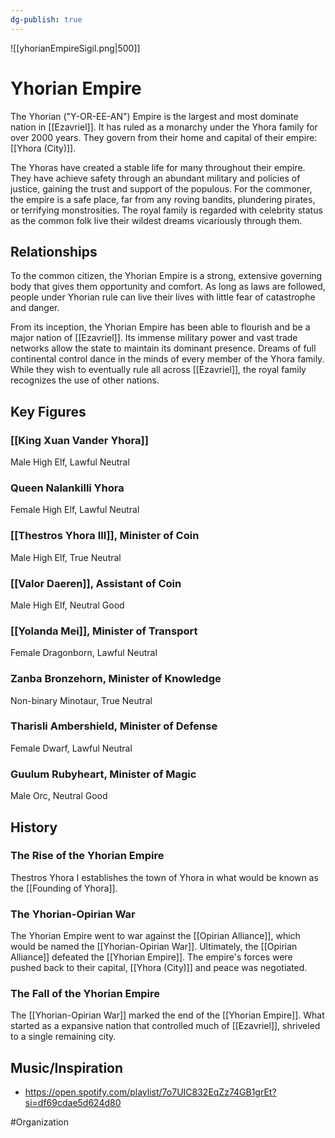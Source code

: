 ```yaml
---
dg-publish: true
---
```


![[yhorianEmpireSigil.png|500]]
# Yhorian Empire
The Yhorian ("Y-OR-EE-AN") Empire is the largest and most dominate nation in [[Ezavriel]]. It has ruled as a monarchy under the Yhora family for over 2000 years. They govern from their home and capital of their empire: [[Yhora (City)]].

The Yhoras have created a stable life for many throughout their empire. They have achieve safety through an abundant military and policies of justice, gaining the trust and support of the populous. For the commoner, the empire is a safe place, far from any roving bandits, plundering pirates, or terrifying monstrosities. The royal family is regarded with celebrity status as the common folk live their wildest dreams vicariously through them. 

## Relationships
To the common citizen, the Yhorian Empire is a strong, extensive governing body that gives them opportunity and comfort. As long as laws are followed, people under Yhorian rule can live their lives with little fear of catastrophe and danger.  

From its inception, the Yhorian Empire has been able to flourish and be a major nation of [[Ezavriel]]. Its immense military power and vast trade networks allow the state to maintain its dominant presence. Dreams of full continental control dance in the minds of every member of the Yhora family. While they wish to eventually rule all across [[Ezavriel]], the royal family recognizes the use of other nations. 

## Key Figures
### [[King Xuan Vander Yhora]]
Male High Elf, Lawful Neutral

### Queen Nalankilli Yhora
Female High Elf, Lawful Neutral

### [[Thestros Yhora III]], Minister of Coin
Male High Elf, True Neutral

### [[Valor Daeren]], Assistant of Coin
Male High Elf, Neutral Good

### [[Yolanda Mei]], Minister of Transport 
Female Dragonborn, Lawful Neutral

### Zanba Bronzehorn, Minister of Knowledge 
Non-binary Minotaur, True Neutral

### Tharisli Ambershield, Minister of Defense 
Female Dwarf, Lawful Neutral

### Guulum Rubyheart, Minister of Magic 
Male Orc, Neutral Good

## History
### The Rise of the Yhorian Empire
Thestros Yhora I establishes the town of Yhora in what would be known as the [[Founding of Yhora]]. 

### The Yhorian-Opirian War
The Yhorian Empire went to war against the [[Opirian Alliance]], which would be named the [[Yhorian-Opirian War]]. Ultimately, the [[Opirian Alliance]] defeated  the [[Yhorian Empire]]. The empire's forces were pushed back to their capital, [[Yhora (City)]] and peace was negotiated. 

### The Fall of the Yhorian Empire 
The [[Yhorian-Opirian War]] marked the end of the [[Yhorian Empire]]. What started as a expansive nation that controlled much of [[Ezavriel]], shriveled to a single remaining city. 

## Music/Inspiration
- https://open.spotify.com/playlist/7o7UIC832EqZz74GB1grEt?si=df69cdae5d624d80

#Organization